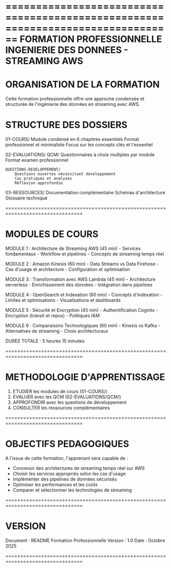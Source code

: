 ================================================================================
                    FORMATION PROFESSIONNELLE
              INGENIERIE DES DONNEES - STREAMING AWS
================================================================================

ORGANISATION DE LA FORMATION
================================================================================

Cette formation professionnelle offre une approche condensée et structurée de
l'ingénierie des données en streaming avec AWS.

STRUCTURE DES DOSSIERS
================================================================================

01-COURS/
    Module condensé en 6 chapitres essentiels
    Format professionnel et minimaliste
    Focus sur les concepts clés et l'essentiel

02-EVALUATIONS/
    QCM/
        Questionnaires à choix multiples par module
        Format examen professionnel
        
    QUESTIONS-DEVELOPPEMENT/
        Questions ouvertes nécessitant développement
        Cas pratiques et analyses
        Réflexion approfondie

03-RESSOURCES/
    Documentation complémentaire
    Schémas d'architecture
    Glossaire technique

================================================================================

MODULES DE COURS
================================================================================

MODULE 1 : Architecture de Streaming AWS (45 min)
    - Services fondamentaux
    - Workflow et pipelines
    - Concepts de streaming temps réel

MODULE 2 : Amazon Kinesis (60 min)
    - Data Streams vs Data Firehose
    - Cas d'usage et architecture
    - Configuration et optimisation

MODULE 3 : Transformation avec AWS Lambda (45 min)
    - Architecture serverless
    - Enrichissement des données
    - Intégration dans pipelines

MODULE 4 : OpenSearch et Indexation (60 min)
    - Concepts d'indexation
    - Limites et optimisations
    - Visualisations et dashboards

MODULE 5 : Sécurité et Encryption (45 min)
    - Authentification Cognito
    - Encryption (transit et repos)
    - Politiques IAM

MODULE 6 : Comparaisons Technologiques (60 min)
    - Kinesis vs Kafka
    - Alternatives de streaming
    - Choix architecturaux

DUREE TOTALE : 5 heures 15 minutes

================================================================================

METHODOLOGIE D'APPRENTISSAGE
================================================================================

1. ETUDIER les modules de cours (01-COURS/)
2. EVALUER avec les QCM (02-EVALUATIONS/QCM/)
3. APPROFONDIR avec les questions de développement
4. CONSULTER les ressources complémentaires

================================================================================

OBJECTIFS PEDAGOGIQUES
================================================================================

A l'issue de cette formation, l'apprenant sera capable de :

- Concevoir des architectures de streaming temps réel sur AWS
- Choisir les services appropriés selon les cas d'usage
- Implémenter des pipelines de données sécurisés
- Optimiser les performances et les coûts
- Comparer et sélectionner les technologies de streaming

================================================================================

VERSION
================================================================================

Document : README Formation Professionnelle
Version : 1.0
Date : Octobre 2025

================================================================================

